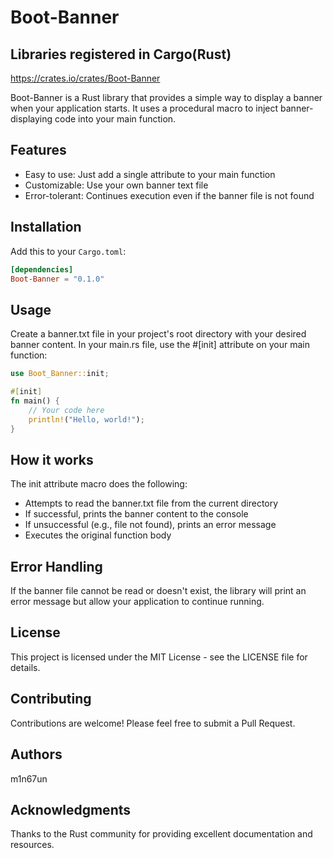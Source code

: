 # Boot-Banner

## Libraries registered in Cargo(Rust)
https://crates.io/crates/Boot-Banner

Boot-Banner is a Rust library that provides a simple way to display a banner when your application starts. It uses a procedural macro to inject banner-displaying code into your main function.

## Features

- Easy to use: Just add a single attribute to your main function
- Customizable: Use your own banner text file
- Error-tolerant: Continues execution even if the banner file is not found

## Installation

Add this to your `Cargo.toml`:

```toml
[dependencies]
Boot-Banner = "0.1.0"
```

## Usage
Create a banner.txt file in your project's root directory with your desired banner content.
In your main.rs file, use the #[init] attribute on your main function:

```Rust
use Boot_Banner::init;

#[init]
fn main() {
    // Your code here
    println!("Hello, world!");
}
```

## How it works
The init attribute macro does the following:
- Attempts to read the banner.txt file from the current directory
- If successful, prints the banner content to the console
- If unsuccessful (e.g., file not found), prints an error message
- Executes the original function body
## Error Handling
If the banner file cannot be read or doesn't exist, the library will print an error message but allow your application to continue running.
## License
This project is licensed under the MIT License - see the LICENSE file for details.
## Contributing
Contributions are welcome! Please feel free to submit a Pull Request.
## Authors
m1n67un
## Acknowledgments
Thanks to the Rust community for providing excellent documentation and resources.
